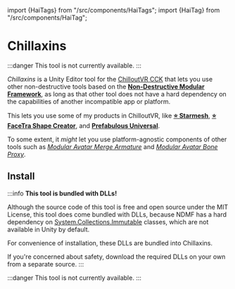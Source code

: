 ﻿---
unlisted: true
---
import {HaiTags} from "/src/components/HaiTags";
import {HaiTag} from "/src/components/HaiTag";

# Chillaxins

<HaiTags>
<HaiTag requiresChilloutVR={true} />
</HaiTags>

:::danger
This tool is not currently available.
:::

*Chillaxins* is a Unity Editor tool for the [ChilloutVR CCK](https://developers.abinteractive.net/cck/) that lets you use other non-destructive tools based on the **[Non-Destructive Modular Framework](https://github.com/bdunderscore/ndmf)**,
as long as that other tool does not have a hard dependency on the capabilities of another incompatible app or platform.

This lets you use some of my products in ChilloutVR, like **[⭐ Starmesh](/docs/products/starmesh)**, **[⭐ FaceTra Shape Creator](/docs/products/facetra-shape-creator)**,
and **[Prefabulous Universal](/docs/products/prefabulous)**.

To some extent, it *might* let you use platform-agnostic components of other tools
such as *[Modular Avatar Merge Armature](https://modular-avatar.nadena.dev/docs/reference/merge-armature)* and *[Modular Avatar Bone Proxy](https://modular-avatar.nadena.dev/docs/reference/bone-proxy)*.

## Install

:::info
**This tool is bundled with DLLs!**

Although the source code of this tool is free and open source under the MIT License, this tool does come bundled with DLLs,
because NDMF has a hard dependency on [System.Collections.Immutable](https://learn.microsoft.com/en-us/dotnet/api/system.collections.immutable?view=net-8.0) classes,
which are not available in Unity by default.

For convenience of installation, these DLLs are bundled into Chillaxins.

If you're concerned about safety, download the required DLLs on your own from a separate source.
:::

:::danger
This tool is not currently available.
:::
